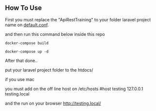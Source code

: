 ## How To Use

First you must replace the "ApiRestTraining" to your folder laravel project name on [default.conf](https://github.com/rudirahardian/laravel-env/blob/master/config/nginx/conf.d/default.conf).

and then run this command below inside this repo

```
docker-compose build

docker-compose up -d
```

After that done..

put your laravel project folder to the htdocs/

if you use mac

you must add on the off line host on /etc/hosts 
#host testing
127.0.0.1	testing.local

and the run on your browser http://testing.local/